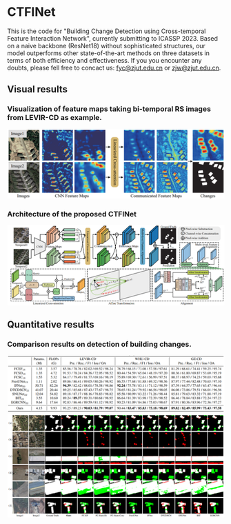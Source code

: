 # CTFINet

This is the code for "Building Change Detection using Cross-temporal Feature Interaction Network", currently submitting to ICASSP 2023. Based on a naive backbone (ResNet18) without sophisticated structures, our model outperforms other state-of-the-art methods on three datasets in terms of both efficiency and effectiveness. If you you encounter any doubts, please fell free to concact us: fyc@zjut.edu.cn or zjw@zjut.edu.cn.

## **Visual results**
### Visualization of feature maps taking bi-temporal RS images from LEVIR-CD as example.
![vis](https://github.com/ZhengJianwei2/CTFINet/blob/main/images/vis.png)  

### Architecture of the proposed CTFINet
![model](https://github.com/ZhengJianwei2/CTFINet/blob/main/images/model.png)  

## **Quantitative results**
###  Comparison results on detection of building changes. 
<img src="https://github.com/ZhengJianwei2/CTFINet/blob/main/images/compare.PNG" width="1000px">
<img src="https://github.com/ZhengJianwei2/CTFINet/blob/main/images/result.PNG" width="1000px">
